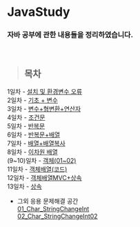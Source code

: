 JavaStudy
==============

### 자바 공부에 관한 내용들을 정리하였습니다.
<br/>

> ## 목차 <br>
1일차 - [설치 및 환경변수 오류](https://github.com/Mulbua/JavaStudy/tree/master/1Day) <br/>
2일차 - [기초 + 변수](https://github.com/Mulbua/JavaStudy/tree/master/2Day) <br/>
3일차 - [변수+형변환+연산자](https://github.com/Mulbua/JavaStudy/tree/master/3Day) <br/>
4일차 - [조건문](https://github.com/Mulbua/JavaStudy/tree/master/4Day) <br/>
5일차 - [반복문](https://github.com/Mulbua/JavaStudy/tree/master/5Day) <br/>
6일차 - [반복문+배열](https://github.com/Mulbua/JavaStudy/tree/master/6Day) <br/>
7일차 - [배열+배열복사](https://github.com/Mulbua/JavaStudy/tree/master/7Day) <br/>
8일차 - [이차원 배열](https://github.com/Mulbua/JavaStudy/tree/master/8Day) <br/>
(9~10)일차 - [객체(01~02)](https://github.com/Mulbua/JavaStudy/tree/master/9Day_10Day) <br/>
11일차 - [객체배열(코드)](https://github.com/Mulbua/JavaStudy/tree/master/11Day) <br/>
12일차 - [객체배열MVC+상속](https://github.com/Mulbua/JavaStudy/tree/master/12Day) <br/>
13일차 - [상속](https://github.com/Mulbua/JavaStudy/tree/master/13Day) <br/>
    
* 그외 응용 문제해결 공간 <br/>
 [01_Char_StringChangeInt](https://github.com/Mulbua/JavaStudy/blob/master/%EC%9D%91%EC%9A%A9_%EB%AC%B8%EC%A0%9C%ED%95%B4%EA%B2%B0_%EA%B3%B5%EA%B0%84/01_Char_StringChangeInt.md) <br/>
 [02_Char_StringChangeInt02](https://github.com/Mulbua/JavaStudy/blob/master/%EC%9D%91%EC%9A%A9_%EB%AC%B8%EC%A0%9C%ED%95%B4%EA%B2%B0_%EA%B3%B5%EA%B0%84/02_Char_StringChangeInt02.md) <br/>
 


